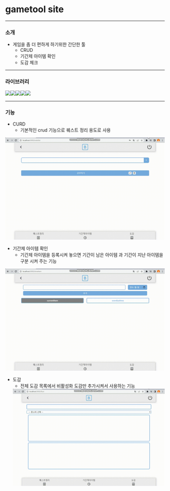 # gametool site
---
### 소개

- 게임을 좀 더 편하게 하기위한 간단한 툴
  - CRUD
  - 기간제 아이템 확인 
  - 도감 체크 
---

### 라이브러리
<img src="https://img.shields.io/badge/react-61DAFB?style=for-the-badge&logo=react&logoColor=white"><img src="https://img.shields.io/badge/reactrouter-CA4245?style=for-the-badge&logo=reactrouter&logoColor=white"><img src="https://img.shields.io/badge/sass-CC6699?style=for-the-badge&logo=sass&logoColor=white"><img src="https://img.shields.io/badge/bootstarp-7952B3?style=for-the-badge&logo=bootstrap&logoColor=white"><img src="https://img.shields.io/badge/firebase-FFCA28?style=for-the-badge&logo=firebase&logoColor=white">

---

### 기능

- CURD
  - 기본적인 crud 기능으로 퀘스트 정리 용도로 사용
<img src='./images/crud.gif'>


- 기간제 아이템 확인
  - 기간제 아이템을 등록시켜 놓으면 기간이 남은 아이템 과 기간이 지난 아이템을 구분 시켜 주는 기능
<img src='./images/timeitem.gif'>


- 도감
  - 전체 도감 목록에서 비활성화 도감만 추가시켜서 사용하는 기능
  <img src='./images/monster.gif'>
  
